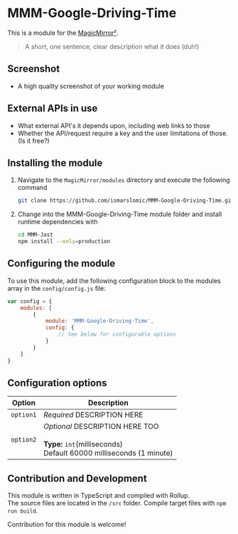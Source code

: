 # MMM-Google-Driving-Time

This is a module for the [MagicMirror²](https://github.com/MichMich/MagicMirror/).

> A short, one sentence, clear description what it does (duh!)

## Screenshot
- A high quality screenshot of your working module

## External APIs in use
- What external API's it depends upon, including web links to those
- Whether the API/request require a key and the user limitations of those. (Is it free?)

## Installing the module
1. Navigate to the `MagicMirror/modules` directory and execute the following command
   ```sh
   git clone https://github.com/ismarslomic/MMM-Google-Driving-Time.git
   ```

2. Change into the MMM-Google-Driving-Time module folder and install runtime dependencies with
   ```sh
   cd MMM-Jast
   npm install --only=production
   ```

## Configuring the module

To use this module, add the following configuration block to the modules array in the `config/config.js` file:
```js
var config = {
    modules: [
        {
            module: 'MMM-Google-Driving-Time',
            config: {
                // See below for configurable options
            }
        }
    ]
}
```

## Configuration options

| Option           | Description
|----------------- |-----------
| `option1`        | *Required* DESCRIPTION HERE
| `option2`        | *Optional* DESCRIPTION HERE TOO <br><br>**Type:** `int`(milliseconds) <br>Default 60000 milliseconds (1 minute)

## Contribution and Development

This module is written in TypeScript and compiled with Rollup.  
The source files are located in the `/src` folder.
Compile target files with `npm run build`.

Contribution for this module is welcome!
